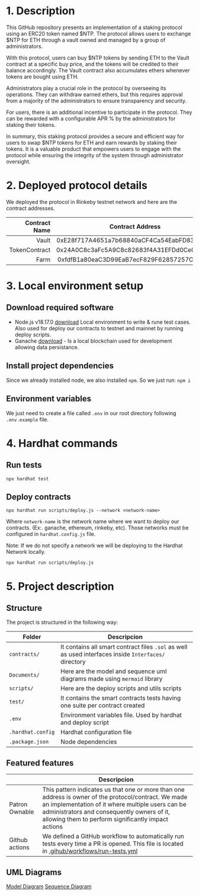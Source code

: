 # 1. Description
This GitHub repository presents an implementation of a staking protocol using an ERC20 token named $NTP. The protocol allows users to exchange $NTP for ETH through a vault owned and managed by a group of administrators.

With this protocol, users can buy $NTP tokens by sending ETH to the Vault contract at a specific buy price, and the tokens will be credited to their balance accordingly. The Vault contract also accumulates ethers whenever tokens are bought using ETH.

Administrators play a crucial role in the protocol by overseeing its operations. They can withdraw earned ethers, but this requires approval from a majority of the administrators to ensure transparency and security.

For users, there is an additional incentive to participate in the protocol. They can be rewarded with a configurable APR % by the administrators for staking their tokens.

In summary, this staking protocol provides a secure and efficient way for users to swap $NTP tokens for ETH and earn rewards by staking their tokens. It is a valuable product that empowers users to engage with the protocol while ensuring the integrity of the system through administrator oversight.

# 2. Deployed protocol details
We deployed the protocol in Rinkeby testnet network and here are the contract addresses.

| Contract Name     | Contract Address |
| -------------:   | :-------------: |
| Vault             | 0xE28f717A4651a7b68840aCF4Ca54EabFD836ED10 |
| TokenContract     | 0x24A0C8c3aFc5A9C8c82683f4A31EFDd0Ce029c32 |
| Farm              | 0xfdfB1a80eaC3D99EaB7ecF829F62857257CA1840 |

# 3. Local environment setup
## Download required software
- Node.js v18.17.0 [download](https://nodejs.org/en/) Local environment to write & rune test cases. Also used for deploy our contracts to testnet and mainnet by running deploy scripts.
- Ganache [download](https://trufflesuite.com/ganache/) - Is a local blockchain used for development allowing data persistance.

## Install project dependencies
Since we already installed node, we also installed `npm`. So we just run: `npm i`
## Environment variables
We just need to create a file called `.env` in our root directory following `.env.example` file.

# 4. Hardhat commands
## Run tests
```shell
npx hardhat test
```

## Deploy contracts
```shell
npx hardhat run scripts/deploy.js --network <network-name>
```
Where `network-name` is the network name where we want to deploy our contracts. (Ex:. ganache, ethereum, rinkeby, etc).
Those networks must be configured in `hardhat.config.js` file.

Note: If we do not specify a network we will be deploying to the Hardhat Network locally.
```shell
npx hardhat run scripts/deploy.js
```

# 5. Project description

## Structure
The project is structured in the following way:

| Folder | Descripcion |
| ------------- | ------------- |
| `contracts/`  | It contains all smart contract files `.sol` as well as used interfaces inside `Interfaces/` directory |
| `Documents/`  | Here are the model and sequence uml diagrams made using `mermaid` library |
| `scripts/`    | Here are the deploy scripts and utils scripts |
| `test/`       | It contains the smart contracts tests having one suite per contract created |
| `.env`        | Environment variables file. Used by hardhat and deploy script |
| `.hardhat.config` | Hardhat configuration file |
| `.package.json`   | Node dependencies |

## Featured features

|  | Descripcion |
| ------------- | ------------- |
| Patron Ownable | This pattern indicates us that one or more than one address is owner of the protocol/contract. We made an implementation of it where multiple users can be administrators and consequently owners of it, allowing them to perform significantly impact actions |
| Github actions | We defined a GitHub workflow to automatically run tests every time a PR is opened. This file is located in [.gihub/workflows/run-tests.yml](/.github/workflows/run-tests.yml)

## UML Diagrams

[Model Diagram](Documents/Contracts.md)
[Sequence Diagram](Documents/SequenceDiagrams.md.md)